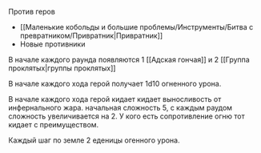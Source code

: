 
Против геров
* [[Маленькие кобольды и большие проблемы/Инструменты/Битва с превратником/Привратник|Привратник]]
* Новые противники


В начале каждого раунда появляются 1 [[Адская гончая]] и 2 [[Группа проклятых|группы проклятых]]

В начале каждого хода герой получает 1d10 огненного урона.

В начале каждого хода герой кидает кидает выносливость от инфернального жара. начальная сложность 5, с каждым раудом сложность увеличивается на 2. У кого есть сопротивление огню тот кидает с преимуществом.

Каждый шаг по земле 2 еденицы огенного урона.